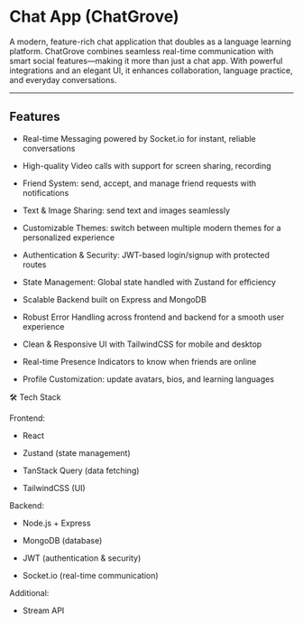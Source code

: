 # Chat App (ChatGrove)

A modern, feature-rich chat application that doubles as a language learning platform. ChatGrove combines seamless real-time communication with smart social features—making it more than just a chat app. With powerful integrations and an elegant UI, it enhances collaboration, language practice, and everyday conversations.

---

##  Features

- Real-time Messaging powered by Socket.io for instant, reliable conversations

- High-quality Video calls with support for screen sharing, recording

- Friend System: send, accept, and manage friend requests with notifications

- Text & Image Sharing: send text and images seamlessly

- Customizable Themes: switch between multiple modern themes for a personalized experience

- Authentication & Security: JWT-based login/signup with protected routes

- State Management: Global state handled with Zustand for efficiency

- Scalable Backend built on Express and MongoDB

- Robust Error Handling across frontend and backend for a smooth user experience

- Clean & Responsive UI with TailwindCSS for mobile and desktop

- Real-time Presence Indicators to know when friends are online

- Profile Customization: update avatars, bios, and learning languages

🛠️ Tech Stack

Frontend:

- React

- Zustand (state management)

- TanStack Query (data fetching)

- TailwindCSS (UI)

Backend:

- Node.js + Express

- MongoDB (database)

- JWT (authentication & security)

- Socket.io (real-time communication)

Additional:

- Stream API 
